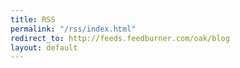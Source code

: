 ```yaml
---
title: RSS
permalink: "/rss/index.html"
redirect_to: http://feeds.feedburner.com/oak/blog
layout: default
---
```


